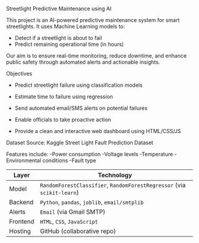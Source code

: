 Streetlight Predictive Maintenance using AI

This project is an AI-powered predictive maintenance system for smart streetlights. It uses Machine Learning models to:
- Detect if a streetlight is about to fail
- Predict remaining operational time (in hours)

Our aim is to ensure real-time monitoring, reduce downtime, and enhance public safety through automated alerts and actionable insights.

 Objectives
- Predict streetlight failure using classification models

- Estimate time to failure using regression

- Send automated email/SMS alerts on potential failures

- Enable officials to take proactive action

- Provide a clean and interactive web dashboard using HTML/CSS/JS



Dataset
Source: Kaggle Street Light Fault Prediction Dataset

Features include:
-Power consumption
-Voltage levels
-Temperature
-Environmental conditions
-Fault type

| Layer          | Technology                                                             |
| -------------- | ---------------------------------------------------------------------- |
|  Model       | `RandomForestClassifier`, `RandomForestRegressor` (via `scikit-learn`) |
|  Backend     | `Python`, `pandas`, `joblib`, `email/smtplib`                          |
|  Alerts      | `Email` (via Gmail SMTP)                                               |
|  Frontend | `HTML`, `CSS`, `JavaScript`                                               |
|  Hosting     | GitHub (collaborative repo)                                            |




